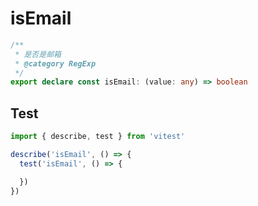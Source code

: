 # isEmail
```ts
/**
 * 是否是邮箱
 * @category RegExp
 */
export declare const isEmail: (value: any) => boolean

```

## Test
```ts
import { describe, test } from 'vitest'

describe('isEmail', () => {
  test('isEmail', () => {

  })
})
```
